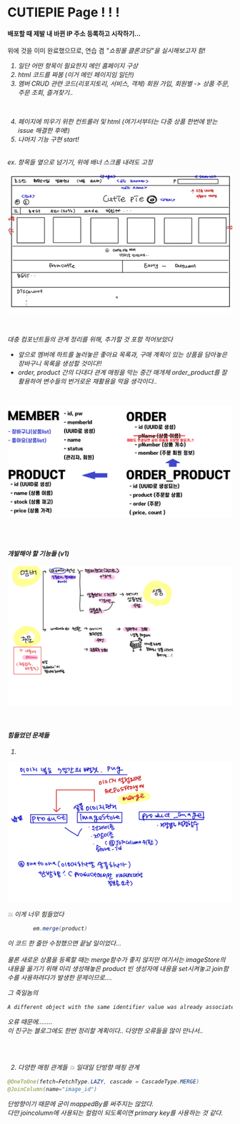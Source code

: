# CUTIEPIE Page ! ! !


#### 배포할 때 제발 내 바뀐 IP 주소 등록하고 시작하기... 


위에 것을 이미 완료했으므로, 연습 겸 
<em>"쇼핑몰 클론코딩"<em>을 실시해보고자 함!

1. 일단 어떤 항목이 필요한지 메인 홈페이지 구상
2. html 코드를 짜봄
   (이거 메인 페이지임 일단!)
3. 멤버 CRUD 관련 코드(리포지토리, 서비스, 객체)
회원 가입, 회원별 -> 상품 주문, 주문 조회, 즐겨찾기.. 
<br>

4. 페이지에 띄우기 위한 컨트롤러 및 html
   (여기서부터는 다중 상품 한번에 받는 issue 해결한 후에!)
5. 나머지 기능 구현 start!

<br>
ex. 항목들 옆으로 넘기기, 위에 배너 스크롤 내려도 고정

<br>

![메인](./image/메인홈2.jpg)

<br>


대충 컴포넌트들의 관계 정리를 위해, 추가할 것 포함 적어보았다
- 앞으로 멤버에 하트를 눌러놓은 좋아요 목록과, 
구매 계획이 있는 상품을 담아놓은 장바구니 목록을 생성할 것이다!!
- order, product 간의 다대다 관계 매핑을 막는 중간 매개체
  order_product를 잘 활용하여 변수들의 번거로운 재활용을
  막을 생각이다..

<br>


![관계도](./image/관계도.png)

<br>
<br>

#### 개발해야 할 기능들 (v1)

![기능](./image/끄적-1.jpg)



<br>


#### 힘들었던 문제들

1)

![이미지](./image/끄적-3.jpg)

:boom: 이게 너무 힘들었다 

```java
        em.merge(product)
```
이 코드 한 줄만 수정했으면 끝날 일이었다...  
<br>
물론 새로운 상품을 등록할 때는 merge함수가 좋지 않지만 여기서는
imageStore의 내용을 옮기기 위해 미리 생성해놓은 product 빈 생성자에 내용을 set시켜놓고
join함수를 사용하려다가 발생한 문제이므로....

그 죽일놈의 
```java
A different object with the same identifier value was already associated with the session
```
오류 때문에........
<br>
이 친구는 블로그에도 한번 정리할 계획이다.. 다양한 오류들을 많이 만나서..

<br>
<br>

2. 다양한 매핑 관계들
   :boom: 일대일 단방향 매핑 관계
```java
@OneToOne(fetch=FetchType.LAZY, cascade = CascadeType.MERGE)
@JoinColumn(name="image_id")
```
단방향이기 때문에 굳이 mappedBy를 써주지는 않았다.
<br>
다만 joincolumn에 사용되는 컬럼이 되도록이면 primary key를 사용하는 것 같다.

